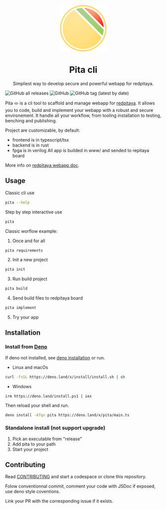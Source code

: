 <div align="center">
    <img src="./assets/favicon.png" alt="logo" style="width: 150px; height: 150px"/>
    <h1>Pita cli</h1>
    <p>Simpliest way to develop secure and powerful webapp for redpitaya.</p>
</div>

![GitHub all releases](https://img.shields.io/github/downloads/JOTSR/pita-cli/total?style=flat-square)
![GitHub](https://img.shields.io/github/license/JOTSR/pita-cli?style=flat-square)
![GitHub tag (latest by date)](https://img.shields.io/github/v/tag/JOTSR/pita-cli?style=flat-square)

Pita 🫓 is a cli tool to scaffold and manage webapp for
[redpitaya](https://redpitaya.com/). It allows you to code, build and implement
your webapp with a robust and secure environement. It handle all your workflow,
from tooling installation to testing, benching and publishing.

Project are customizable, by default:

- frontend is in typescript/tsx
- backend is in rust
- fpga is in verilog All app is builded in www/ and sended to repitaya board

More info on
[redpitaya webapp doc](https://redpitaya.readthedocs.io/en/latest/developerGuide/software/build/webapp/webApps.html).

## Usage

Classic cli use

```sh
pita --help
```

Step by step interactive use

```sh
pita
```

Classic worflow example:

1. Once and for all

```sh
pita requirements
```

2. Init a new project

```sh
pita init
```

3. Run build project

```sh
pita build
```

4. Send build files to redpitaya board

```sh
pita implement
```

5. Try your app

## Installation

### Install from [Deno](https://deno.land)

If deno not installed, see
[deno installation](https://deno.com/manual/getting_started/installation) or
run.

- Linux and macOs

```sh
curl -fsSL https://deno.land/x/install/install.sh | sh
```

- Windows

```sh
irm https://deno.land/install.ps1 | iex
```

Then reload your shell and run.

```sh
deno install -Afqn pita https://deno.land/x/pita/main.ts
```

### Standalone install (not support upgrade)

1. Pick an executable from "release"
2. Add pita to your path
3. Start your project

## Contributing

Read [CONTRIBUTING](./CONTRIBUTING.md) and start a codespace or clone this
repository.

Folow conventionnal commit, comment your code with JSDoc if exposed, use deno
style coventions.

Link your PR with the corresponding issue if it exists.
